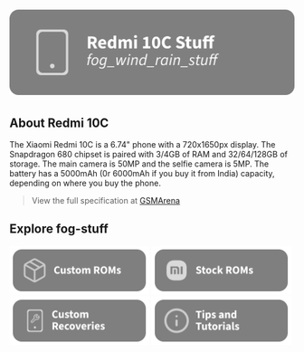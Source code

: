 # ![header](/assets/Title.svg)

## About Redmi 10C
The Xiaomi Redmi 10C is a 6.74" phone with a 720x1650px display. The Snapdragon 680 chipset is paired with 3/4GB of RAM and 32/64/128GB of storage. The main camera is 50MP and the selfie camera is 5MP. The battery has a 5000mAh (0r 6000mAh if you buy it from India) capacity, depending on where you buy the phone.
> View the full specification at [GSMArena](https://www.gsmarena.com/xiaomi_redmi_10c-11418.php)

## Explore fog-stuff
<a href="/custom_rom/README.md"><img src="/assets/Custom-ROMS.svg" alt="Check out the custom ROM section!" width="49%" height="49%"></a> <a href="https://xiaomifirmwareupdater.com/miui/fog/"><img src="/assets/MIUI.svg" alt="Download the stock ROM here!" width="49%" height="49%"></a>
<a href="/custom_recovery/README.md"><img src="/assets/Custom-Recovery.svg" alt="Check out the custom recovery section!" width="49%" height="49%"></a> <img src="/assets/Tutorials.svg" alt="Ever feel lost? Check out the tutorials!" width="49%" height="49%">
